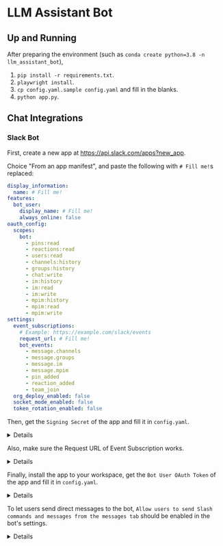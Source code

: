 # LLM Assistant Bot

## Up and Running

After preparing the environment (such as `conda create python=3.8 -n llm_assistant_bot`),

1. `pip install -r requirements.txt`.
2. `playwright install`.
3. `cp config.yaml.sample config.yaml` and fill in the blanks.
4. `python app.py`.

## Chat Integrations

### Slack Bot

First, create a new app at https://api.slack.com/apps?new_app.

Choice "From an app manifest", and paste the following with `# Fill me!`s replaced:

```yaml
display_information:
  name: # Fill me!
features:
  bot_user:
    display_name: # Fill me!
    always_online: false
oauth_config:
  scopes:
    bot:
      - pins:read
      - reactions:read
      - users:read
      - channels:history
      - groups:history
      - chat:write
      - im:history
      - im:read
      - im:write
      - mpim:history
      - mpim:read
      - mpim:write
settings:
  event_subscriptions:
    # Example: https://example.com/slack/events
    request_url: # Fill me!
    bot_events:
      - message.channels
      - message.groups
      - message.im
      - message.mpim
      - pin_added
      - reaction_added
      - team_join
  org_deploy_enabled: false
  socket_mode_enabled: false
  token_rotation_enabled: false
```

Then, get the `Signing Secret` of the app and fill it in `config.yaml`.

<details>
  <summary>Details</summary>
  <img src="https://github.com/zetavg/llm_assistant_bot/assets/3784687/e7e1e88e-a475-40ae-82aa-d9390283d839" />
</details>

Also, make sure the Request URL of Event Subscription works.

<details>
  <summary>Details</summary>
  <img src="https://github.com/zetavg/llm_assistant_bot/assets/3784687/6b40e9ac-55dc-4225-acf2-bc8bd9d2e683" />
</details>

Finally, install the app to your workspace, get the `Bot User OAuth Token` of the app and fill it in `config.yaml`.

<details>
  <summary>Details</summary>
  <img src="https://github.com/zetavg/llm_assistant_bot/assets/3784687/6b534b9a-1885-4a23-af7c-2855e0600e9a" />
</details>

To let users send direct messages to the bot, `Allow users to send Slash commands and messages from the messages tab` should be enabled in the bot's settings.

<details>
  <summary>Details</summary>
  <img src="https://github.com/zetavg/llm_assistant_bot/assets/3784687/f4dfe1fa-67ff-4df7-bb6e-323143a50aea" />
</details>

